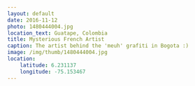 ```yaml
---
layout: default
date: 2016-11-12
photo: 1480444004.jpg
location_text: Guatape, Colombia
title: Mysterious French Artist
caption: The artist behind the 'meuh' grafiti in Bogota :)
image: /img/thumb/1480444004.jpg
location:
    latitude: 6.231137
    longitude: -75.153467
---
```

